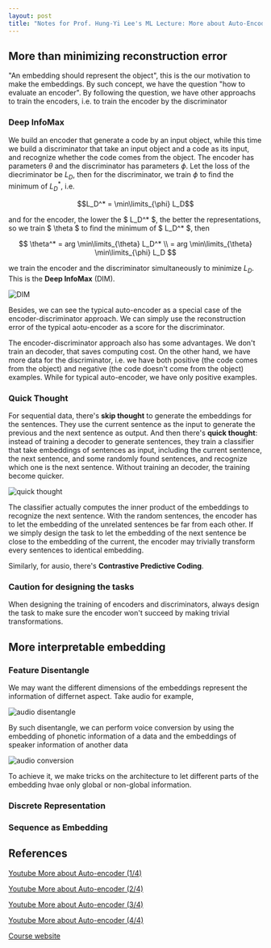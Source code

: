 ```yaml
---
layout: post
title: "Notes for Prof. Hung-Yi Lee's ML Lecture: More about Auto-Encoder"
---
```


## More than minimizing reconstruction error

"An embedding should represent the object", this is the our motivation to make the embeddings. By such concept, we have the question "how to evaluate an encoder". By following the question, we have other approachs to train the encoders, i.e. to train the encoder by the discriminator

### Deep InfoMax

We build an encoder that generate a code by an input object, while this time we build a discriminator that take an input object and a code as its input, and recognize whether the code comes from the object. The encoder has parameters $\theta$ and the discriminator has parameters $\phi$. Let the loss of the diecriminator be $L_D$, then for the discriminator, we train $\phi$ to find the minimum of $L_D^*$, i.e.

$$L_D^* = \min\limits_{\phi} L_D$$

and for the encoder, the lower the $ L_D^* $, the better the representations, so we train $ \theta $ to find the minimum of $ L_D^* $, then

$$ \theta^* = arg \min\limits_{\theta} L_D^* \\
=  arg \min\limits_{\theta} \min\limits_{\phi} L_D $$

we train the encoder and the discriminator simultaneously to minimize $L_D$. This is the **Deep InfoMax** (DIM).

![DIM](https://baliuzeger.github.io/sjl/assets/images/HYL_ML_more_auto_encoder/DIM.png)

Besides, we can see the typical auto-encoder as a special case of the encoder-discriminator approach. We can simply use the reconstruction error of the typical aotu-encoder as a score for the discriminator.

The encoder-discriminator approach also has some advantages. We don't train an decoder, that saves computing cost. On the other hand, we have more data for the discriminator, i.e. we have both positive (the code comes from the object) and negative (the code doesn't come from the object) examples. While for typical auto-encoder, we have only positive examples.

### Quick Thought

For sequential data, there's **skip thought** to generate the embeddings for the sentences. They use the current sentence as the input to generate the previous and the next sentence as output. And then there's **quick thought**: instead of training a decoder to generate sentences, they train a classifier that take embeddings of sentences as input, including the current sentence, the next sentence, and some randomly found sentences, and recognize which one is the next sentence. Without training an decoder, the training become quicker.

![quick thought](https://baliuzeger.github.io/sjl/assets/images/HYL_ML_more_auto_encoder/quick-thought.png)


The classifier actually computes the inner product of the embeddings to recognize the next sentence. With the random sentences, the encoder has to let the embedding of the unrelated sentences be far from each other. If we simply design the task to let the embedding of the next sentence be close to the embedding of the current, the encoder may trivially transform every sentences to identical embedding.

Similarly, for ausio, there's **Contrastive Predictive Coding**.

### Caution for designing the tasks

When designing the training of encoders and discriminators, always design the task to make sure the encoder won't succeed by making trivial transformations.

## More interpretable embedding

### Feature Disentangle

We may want the different dimensions of the embeddings represent the information of differnet aspect. Take audio for example,

![audio disentangle](https://baliuzeger.github.io/sjl/assets/images/HYL_ML_more_auto_encoder/audio-desentangle.png)

By such disentangle, we can perform voice conversion by using the embedding of phonetic information of a data and the embeddings of speaker information of another data

![audio conversion](https://baliuzeger.github.io/sjl/assets/images/HYL_ML_more_auto_encoder/voice-conversion.png)

To achieve it, we make tricks on the architecture to let different parts of the embedding hvae only global or non-global information.

### Discrete Representation

### Sequence as Embedding

## References

[Youtube More about Auto-encoder (1/4)](https://www.youtube.com/watch?v=6ZWu4L7XOiQ&list=PLJV_el3uVTsOK_ZK5L0Iv_EQoL1JefRL4&index=48)

[Youtube More about Auto-encoder (2/4)](https://www.youtube.com/watch?v=hhsfEaVaeQU&list=PLJV_el3uVTsOK_ZK5L0Iv_EQoL1JefRL4&index=49)

[Youtube More about Auto-encoder (3/4)](https://www.youtube.com/watch?v=ZRyoCBCFMOs&list=PLJV_el3uVTsOK_ZK5L0Iv_EQoL1JefRL4&index=50)

[Youtube More about Auto-encoder (4/4)](https://www.youtube.com/watch?v=DRLsw4CshqU&list=PLJV_el3uVTsOK_ZK5L0Iv_EQoL1JefRL4&index=51)

[Course website](https://speech.ee.ntu.edu.tw/~hylee/ml/2020-spring.html)
